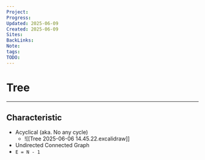 ```yaml
---
Project: 
Progress: 
Updated: 2025-06-09
Created: 2025-06-09
Sites: 
BackLinks: 
Note: 
tags: 
TODO: 
---
```

# Tree
---
## Characteristic
- Acyclical (aka. No any cycle)
	- ![[Tree 2025-06-06 14.45.22.excalidraw]]
- Undirected Connected Graph
- `E = N - 1`